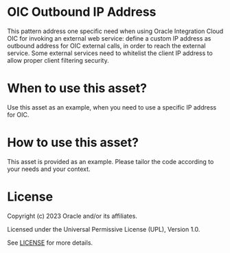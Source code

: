 # OIC Outbound IP Address
 
This pattern address one specific need when using Oracle Integration Cloud OIC for invoking an external web service: define a custom IP address as outbound address for OIC external calls, in order to reach the external service. Some external services need to whitelist the client IP address to allow proper client filtering security.

# When to use this asset?
 
Use this asset as an example, when you need to use a specific IP address for OIC.
 
# How to use this asset?
 
This asset is provided as an example. Please tailor the code according to your needs and your context.
 
# License

Copyright (c) 2023 Oracle and/or its affiliates.

Licensed under the Universal Permissive License (UPL), Version 1.0.

See [LICENSE](https://github.com/oracle-devrel/technology-engineering/blob/main/LICENSE) for more details.
